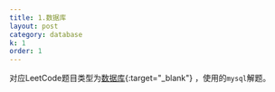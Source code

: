 ```yaml
---
title: 1.数据库
layout: post
category: database
k: 1
order: 1
---
```


对应LeetCode题目类型为[数据库](https://leetcode-cn.com/problemset/database/){:target="_blank"} ，使用的`mysql`解题。
